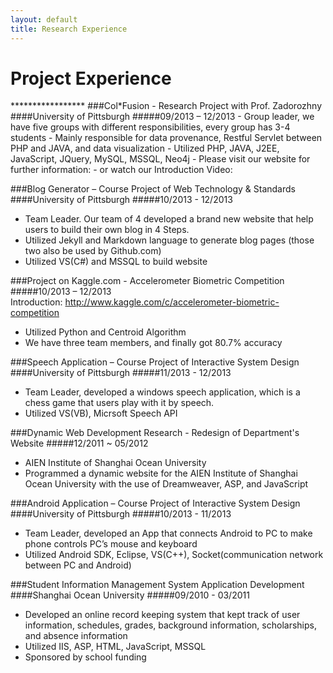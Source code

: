 ```yaml
---
layout: default
title: Research Experience
---
```


<h1> Project Experience </h1>
*****************
###Col*Fusion - Research Project with Prof. Zadorozhny
####University of Pittsburgh
#####09/2013 – 12/2013
- Group leader, we have five groups with different responsibilities, every group has 3-4 students
- Mainly responsible for data provenance, Restful Servlet between PHP and JAVA, and data visualization
- Utilized PHP, JAVA, J2EE, JavaScript, JQuery, MySQL, MSSQL, Neo4j
- Please visit our website for further information:
<http://colfusion.exp.sis.pitt.edu/colfusion/wiki/index.php/Main_Page>
- or watch our Introduction Video:
<http://colfusion.exp.sis.pitt.edu/colfusion/wiki/images/4/4b/ColFusionFirst_h264_vlc_secondtry.ogg>

###Blog Generator – Course Project of Web Technology & Standards
####University of Pittsburgh
#####10/2013 - 12/2013
- Team Leader. Our team of 4 developed a brand new website that help users to build their own blog in 4 Steps.
- Utilized Jekyll and Markdown language to generate blog pages (those two also be used by Github.com)
- Utilized VS(C#) and MSSQL to build website

###Project on Kaggle.com - Accelerometer Biometric Competition
#####10/2013 – 12/2013  
Introduction: <http://www.kaggle.com/c/accelerometer-biometric-competition>    
- Utilized Python and Centroid Algorithm
- We have three team members, and finally got 80.7% accuracy
 
###Speech Application – Course Project of Interactive System Design
####University of Pittsburgh
#####11/2013 - 12/2013
- Team Leader, developed a windows speech application, which is a chess game that users play with it by speech.
- Utilized VS(VB), Micrsoft Speech API
 
###Dynamic Web Development Research - Redesign of Department's Website
#####12/2011 ~ 05/2012  
- AIEN Institute of Shanghai Ocean University
- Programmed a dynamic website for the AIEN Institute of Shanghai Ocean University with the use of Dreamweaver, ASP, and JavaScript
 
###Android Application – Course Project of Interactive System Design
####University of Pittsburgh
#####10/2013 - 11/2013
- Team Leader, developed an App that connects Android to PC to make phone controls PC’s mouse and keyboard
- Utilized Android SDK, Eclipse, VS(C++), Socket(communication network between PC and Android)
 
###Student Information Management System Application Development
####Shanghai Ocean University
#####09/2010 - 03/2011 
- Developed an online record keeping system that kept track of user information, schedules, grades, background information, scholarships, and absence information 
- Utilized IIS, ASP, HTML, JavaScript, MSSQL
- Sponsored by school funding


 

 